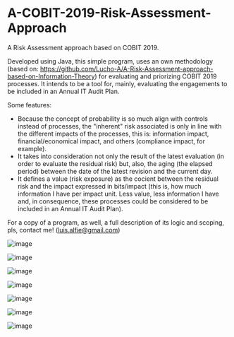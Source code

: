 # A-COBIT-2019-Risk-Assessment-Approach
A Risk Assessment approach based on COBIT 2019.

Developed using Java, this simple program, uses an own methodology (based on: https://github.com/Lucho-A/A-Risk-Assessment-approach-based-on-Information-Theory) for evaluating and priorizing COBIT 2019 processes. It intends to be a tool for, mainly, evaluating the engagements to be included in an Annual IT Audit Plan.

Some features:
- Because the concept of probability is so much align with controls instead of processes, the "inherent" risk associated is only in line with the different impacts of the processes, this is: information impact, financial/economical impact, and others (compliance impact, for example).
- It takes into consideration not only the result of the latest evaluation (in order to evaluate the residual risk) but, also, the aging (the elapsed period) between the date of the latest revision and the current day.
- It defines a value (risk exposure) as the cocient between the residual risk and the impact expressed in bits/impact (this is, how much information I have per impact unit. Less value, less information I have and, in consequence, these processes could be considered to be included in an Annual IT Audit Plan).

For a copy of a program, as well, a full description of its logic and scoping, pls, contact me! (luis.alfie@gmail.com)

![image](https://user-images.githubusercontent.com/40904281/148976442-dcf89d72-b13d-42b7-9cb0-e5d44f45b17b.png)

![image](https://user-images.githubusercontent.com/40904281/148883036-aeeec154-6ec3-404e-9efe-4b7caa0c1c5d.png)

![image](https://user-images.githubusercontent.com/40904281/148977683-61df2ed5-c6c8-4013-a463-b75b469ece40.png)

![image](https://user-images.githubusercontent.com/40904281/148883098-4bd27126-0ab2-4661-be47-305317ce7c86.png)

![image](https://user-images.githubusercontent.com/40904281/148883142-a6c3dbc8-163f-454a-8938-cd60f226a8c1.png)

![image](https://user-images.githubusercontent.com/40904281/148883341-c01227c0-cd8e-4fac-9912-1d8426310cca.png)

![image](https://user-images.githubusercontent.com/40904281/148883437-ddfd453f-cac1-46d6-ac97-5550204dd95f.png)













